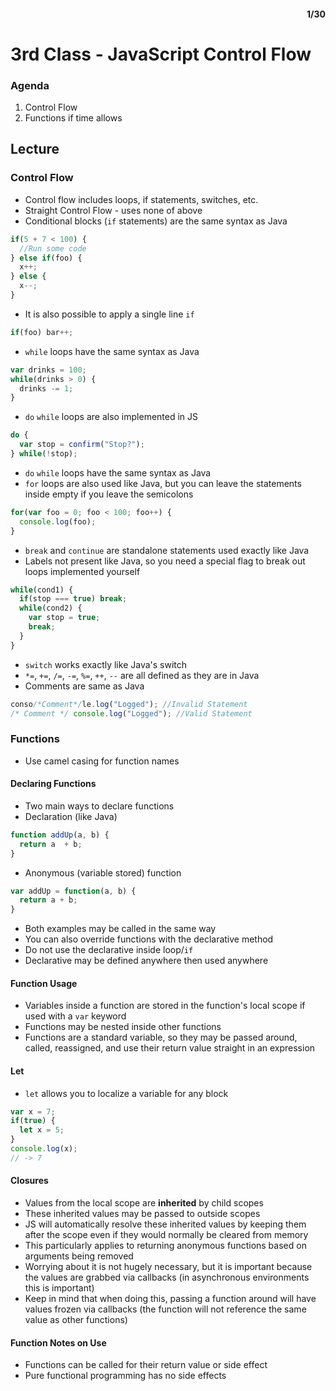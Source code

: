 <div style="text-align: right"><h4>1/30</h4></div>

# 3rd Class - JavaScript Control Flow

### Agenda
1. Control Flow
2. Functions if time allows

## Lecture
### Control Flow
* Control flow includes loops, if statements, switches, etc.
* Straight Control Flow - uses none of above
* Conditional blocks (``if`` statements) are the same syntax as Java
```javascript
if(5 + 7 < 100) {
  //Run some code
} else if(foo) {
  x++;
} else {
  x--;
}
```
* It is also possible to apply a single line ``if``
```javascript
if(foo) bar++;
```
* ``while`` loops have the same syntax as Java
```javascript
var drinks = 100;
while(drinks > 0) {
  drinks -= 1;
}
```
* ``do`` ``while`` loops are also implemented in JS
```javascript
do {
  var stop = confirm("Stop?");
} while(!stop);
```
* ``do`` ``while`` loops have the same syntax as Java
* ``for`` loops are also used like Java, but you can leave the statements inside empty if you leave the semicolons
```javascript
for(var foo = 0; foo < 100; foo++) {
  console.log(foo);
}
```
* `break` and `continue` are standalone statements used exactly like Java
* Labels not present like Java, so you need a special flag to break out loops implemented yourself
```javascript
while(cond1) {
  if(stop === true) break;
  while(cond2) {
    var stop = true;
    break;
  }
}
```
* ``switch`` works exactly like Java's switch
* `*=`, `+=`, `/=`, `-=`, `%=`, `++`, `--` are all defined as they are in Java
* Comments are same as Java
```javascript
conso/*Comment*/le.log("Logged"); //Invalid Statement
/* Comment */ console.log("Logged"); //Valid Statement
```
### Functions
* Use camel casing for function names
#### Declaring Functions
* Two main ways to declare functions
* Declaration (like Java)
```javascript
function addUp(a, b) {
  return a	+ b;
}
```
* Anonymous (variable stored) function
```javascript
var addUp = function(a, b) {
  return a + b;
}
```
* Both examples may be called in the same way
* You can also override functions with the declarative method
* Do not use the declarative inside loop/`if`
* Declarative may be defined anywhere then used anywhere
#### Function Usage
* Variables inside a function are stored in the function's local scope if used with a `var` keyword
* Functions may be nested inside other functions
* Functions are a standard variable, so they may be passed around, called, reassigned, and use their return value straight in an expression
#### Let
* `let` allows you to localize a variable for any block
```javascript
var x = 7;
if(true) {
  let x = 5;
}
console.log(x);
// -> 7
```
#### Closures
* Values from the local scope are **inherited** by child scopes
* These inherited values may be passed to outside scopes
* JS will automatically resolve these inherited values by keeping them after the scope even if they would normally be cleared from memory
* This particularly applies to returning anonymous functions based on arguments being removed
* Worrying about it is not hugely necessary, but it is important because the values are grabbed via callbacks (in asynchronous environments this is important)
* Keep in mind that when doing this, passing a function around will have values frozen via callbacks (the function will not reference the same value as other functions)

#### Function Notes on Use
* Functions can be called for their return value or side effect
* Pure functional programming has no side effects
